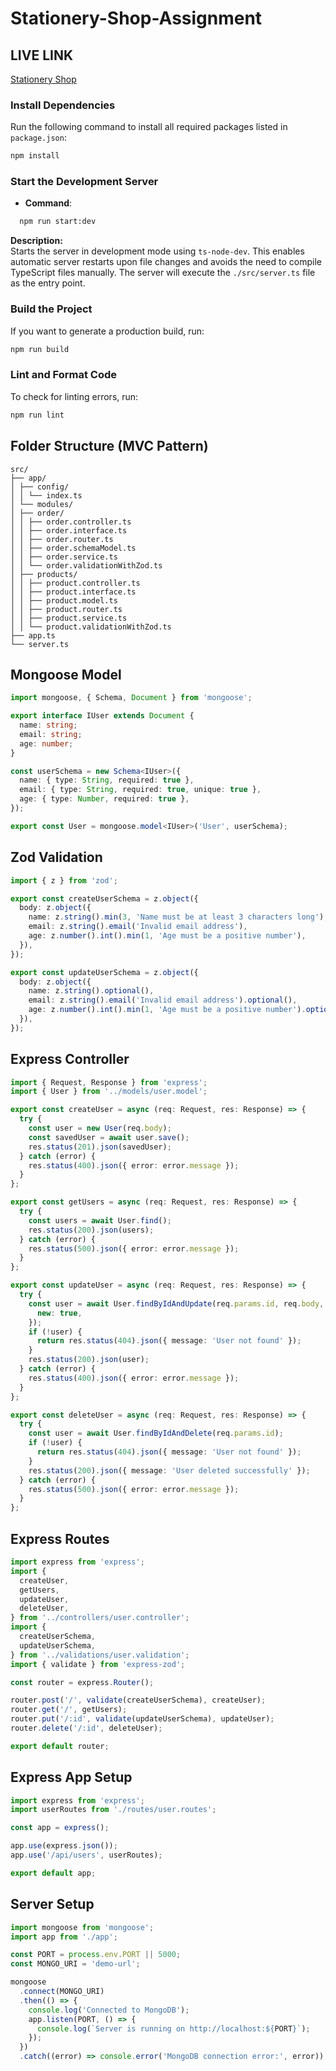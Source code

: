 # Stationery-Shop-Assignment

## LIVE LINK

[Stationery Shop](https://assignment-2-theta-lyart.vercel.app/)

### Install Dependencies

Run the following command to install all required packages listed in `package.json`:

```bash
npm install
```

### Start the Development Server

- **Command**:

```bash
  npm run start:dev
```

**Description:**  
Starts the server in development mode using `ts-node-dev`. This enables automatic server restarts upon file changes and avoids the need to compile TypeScript files manually. The server will execute the `./src/server.ts` file as the entry point.

### Build the Project

If you want to generate a production build, run:

```bash
npm run build
```

### Lint and Format Code

To check for linting errors, run:

```bash
npm run lint
```

## Folder Structure (MVC Pattern)

```
src/
├── app/
│ ├── config/
│ │ └── index.ts
│ └── modules/
│ ├── order/
│ │ ├── order.controller.ts
│ │ ├── order.interface.ts
│ │ ├── order.router.ts
│ │ ├── order.schemaModel.ts
│ │ ├── order.service.ts
│ │ └── order.validationWithZod.ts
│ ├── products/
│ │ ├── product.controller.ts
│ │ ├── product.interface.ts
│ │ ├── product.model.ts
│ │ ├── product.router.ts
│ │ ├── product.service.ts
│ │ └── product.validationWithZod.ts
├── app.ts
└── server.ts
```

## Mongoose Model

```typescript
import mongoose, { Schema, Document } from 'mongoose';

export interface IUser extends Document {
  name: string;
  email: string;
  age: number;
}

const userSchema = new Schema<IUser>({
  name: { type: String, required: true },
  email: { type: String, required: true, unique: true },
  age: { type: Number, required: true },
});

export const User = mongoose.model<IUser>('User', userSchema);
```

## Zod Validation

```typescript
import { z } from 'zod';

export const createUserSchema = z.object({
  body: z.object({
    name: z.string().min(3, 'Name must be at least 3 characters long'),
    email: z.string().email('Invalid email address'),
    age: z.number().int().min(1, 'Age must be a positive number'),
  }),
});

export const updateUserSchema = z.object({
  body: z.object({
    name: z.string().optional(),
    email: z.string().email('Invalid email address').optional(),
    age: z.number().int().min(1, 'Age must be a positive number').optional(),
  }),
});
```

## Express Controller

```typescript
import { Request, Response } from 'express';
import { User } from '../models/user.model';

export const createUser = async (req: Request, res: Response) => {
  try {
    const user = new User(req.body);
    const savedUser = await user.save();
    res.status(201).json(savedUser);
  } catch (error) {
    res.status(400).json({ error: error.message });
  }
};

export const getUsers = async (req: Request, res: Response) => {
  try {
    const users = await User.find();
    res.status(200).json(users);
  } catch (error) {
    res.status(500).json({ error: error.message });
  }
};

export const updateUser = async (req: Request, res: Response) => {
  try {
    const user = await User.findByIdAndUpdate(req.params.id, req.body, {
      new: true,
    });
    if (!user) {
      return res.status(404).json({ message: 'User not found' });
    }
    res.status(200).json(user);
  } catch (error) {
    res.status(400).json({ error: error.message });
  }
};

export const deleteUser = async (req: Request, res: Response) => {
  try {
    const user = await User.findByIdAndDelete(req.params.id);
    if (!user) {
      return res.status(404).json({ message: 'User not found' });
    }
    res.status(200).json({ message: 'User deleted successfully' });
  } catch (error) {
    res.status(500).json({ error: error.message });
  }
};
```

## Express Routes

```typescript
import express from 'express';
import {
  createUser,
  getUsers,
  updateUser,
  deleteUser,
} from '../controllers/user.controller';
import {
  createUserSchema,
  updateUserSchema,
} from '../validations/user.validation';
import { validate } from 'express-zod';

const router = express.Router();

router.post('/', validate(createUserSchema), createUser);
router.get('/', getUsers);
router.put('/:id', validate(updateUserSchema), updateUser);
router.delete('/:id', deleteUser);

export default router;
```

## Express App Setup

```typescript
import express from 'express';
import userRoutes from './routes/user.routes';

const app = express();

app.use(express.json());
app.use('/api/users', userRoutes);

export default app;
```

## Server Setup

```typescript
import mongoose from 'mongoose';
import app from './app';

const PORT = process.env.PORT || 5000;
const MONGO_URI = 'demo-url';

mongoose
  .connect(MONGO_URI)
  .then(() => {
    console.log('Connected to MongoDB');
    app.listen(PORT, () => {
      console.log(`Server is running on http://localhost:${PORT}`);
    });
  })
  .catch((error) => console.error('MongoDB connection error:', error));
```
